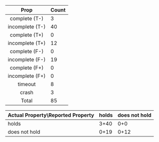 
| Prop | Count |
|:----:|:------|
|complete   (T-)|3|
|incomplete (T-)|40|
|complete   (T+)|0|
|incomplete (T+)|12|
|complete   (F-)|0|
|incomplete (F-)|19|
|complete   (F+)|0|
|incomplete (F+)|0|
|timeout        |8|
|crash          |3|
|Total          |85|

| Actual Property\Reported Property | holds | does not hold |
|------------------------------------|-------|---------------|
| holds | 3+40 | 0+0 |
| does not hold | 0+19 | 0+12 |

